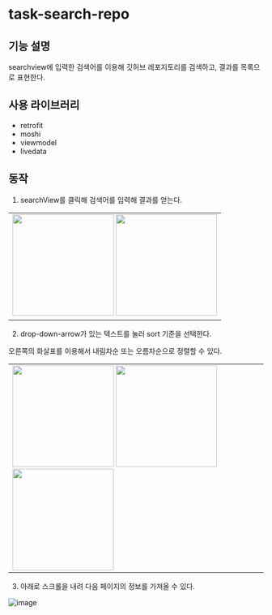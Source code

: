 # task-search-repo

## 기능 설명
searchview에 입력한 검색어를 이용해 깃허브 레포지토리를 검색하고, 결과를 목록으로 표현한다.

## 사용 라이브러리
- retrofit
- moshi
- viewmodel
- livedata

## 동작
1. searchView를 클릭해 검색어를 입력해 결과를 얻는다.
<table>
<tr>
  <td>
  <img src="https://user-images.githubusercontent.com/23499504/148016801-06c88537-9c6b-4d51-a987-b37f5a225496.png" width="200"/> 
  <img src="https://user-images.githubusercontent.com/23499504/148016655-91a86787-e197-45a2-97f2-385129ce4afe.png" width="200"/>
  </td>
</tr>
</table>

2. drop-down-arrow가 있는 텍스트를 눌러 sort 기준을 선택한다.

오른쪽의 화살표를 이용해서 내림차순 또는 오름차순으로 정렬할 수 있다.
<table>
<tr>
  <td>
  <img src="https://user-images.githubusercontent.com/23499504/148017096-52b9a120-3c3b-4394-aad6-bf3ae800423a.png" width="200"/>
  <img src="https://user-images.githubusercontent.com/23499504/148017111-e9c7fc56-1d24-48bb-8327-47e3eb39157b.png" width="200"/>
  <img src="https://user-images.githubusercontent.com/23499504/148017204-0fbe0d7a-de20-4cde-a121-4db52328be9e.png" width="200"/>
  </td>
</tr>
</table>

3. 아래로 스크롤을 내려 다음 페이지의 정보를 가져올 수 있다.

![image](https://user-images.githubusercontent.com/23499504/148018324-10023bfe-37c5-46cb-8b2b-ba0d7e6e2cd8.gif)
